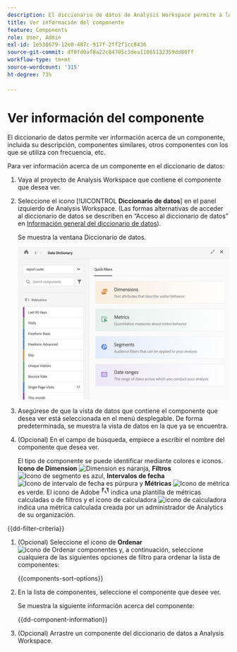 ```yaml
---
description: El diccionario de datos de Analysis Workspace permite a los usuarios catalogar y seguir los distintos componentes de Analysis Workspace, incluido su uso previsto, cuáles están aprobados, cuáles son duplicados, etc.
title: Ver información del componente
feature: Components
role: User, Admin
exl-id: 1e538679-12e0-487c-917f-2ff2f1cc8436
source-git-commit: df0fd0af8a22c84705c3dea11065132359dd80ff
workflow-type: tm+mt
source-wordcount: '315'
ht-degree: 73%

---
```


# Ver información del componente

El diccionario de datos permite ver información acerca de un componente, incluida su descripción, componentes similares, otros componentes con los que se utiliza con frecuencia, etc.

Para ver información acerca de un componente en el diccionario de datos:

1. Vaya al proyecto de Analysis Workspace que contiene el componente que desea ver.

1. Seleccione el icono [!UICONTROL **Diccionario de datos**] en el panel izquierdo de Analysis Workspace. (Las formas alternativas de acceder al diccionario de datos se describen en “Acceso al diccionario de datos” en [Información general del diccionario de datos](/help/components/data-dictionary/data-dictionary-overview.md)).

   Se muestra la ventana Diccionario de datos.

   ![Ventana del diccionario de datos con filtros rápidos para Dimension, métricas, segmentos e intervalos de fechas](assets/data-dictionary.png)

   <!--double-check this screenshot. I mocked the admin view up a bit to get rid of the Dictionary health tab.-->

1. Asegúrese de que la vista de datos que contiene el componente que desea ver está seleccionada en el menú desplegable. De forma predeterminada, se muestra la vista de datos en la que ya se encuentra.

1. (Opcional) En el campo de búsqueda, empiece a escribir el nombre del componente que desea ver.

   El tipo de componente se puede identificar mediante colores e iconos. **Icono de Dimension** ![Dimension](https://spectrum.adobe.com/static/icons/workflow_18/Smock_Data_18_N.svg) es naranja, **Filtros** ![Icono de segmento](https://spectrum.adobe.com/static/icons/workflow_18/Smock_Segmentation_18_N.svg) es azul, **Intervalos de fecha** ![Icono de intervalo de fecha](https://spectrum.adobe.com/static/icons/workflow_18/Smock_Calendar_18_N.svg) es púrpura y **Métricas** ![Icono de métrica](https://spectrum.adobe.com/static/icons/workflow_18/Smock_Event_18_N.svg) es verde. El icono de Adobe ![icono de Adobe](assets/default-calc-metric-icon.png) indica una plantilla de métricas calculadas o de filtros y el icono de calculadora ![icono de calculadora](https://spectrum.adobe.com/static/icons/workflow_18/Smock_Calculator_18_N.svg) indica una métrica calculada creada por un administrador de Analytics de su organización.

{{dd-filter-criteria}}

1. (Opcional) Seleccione el icono de **Ordenar** ![icono de Ordenar componentes](https://spectrum.adobe.com/static/icons/workflow_18/Smock_SortOrderDown_18_N.svg) y, a continuación, seleccione cualquiera de las siguientes opciones de filtro para ordenar la lista de componentes:

   {{components-sort-options}}

1. En la lista de componentes, seleccione el componente que desee ver.

   Se muestra la siguiente información acerca del componente:

   {{dd-component-information}}

1. (Opcional) Arrastre un componente del diccionario de datos a Analysis Workspace.
